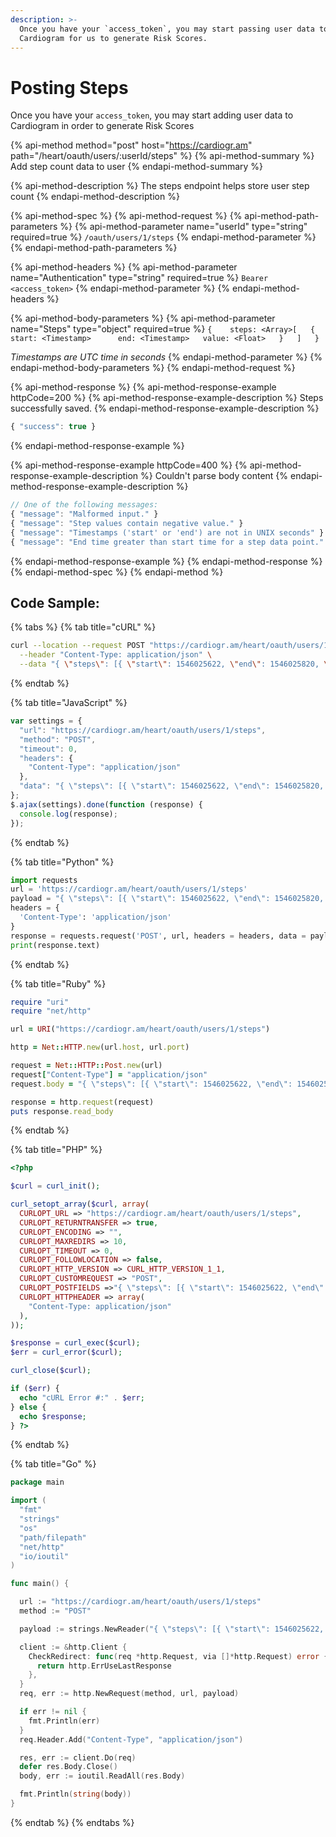 ```yaml
---
description: >-
  Once you have your `access_token`, you may start passing user data to
  Cardiogram for us to generate Risk Scores.
---
```


# Posting Steps

Once you have your `access_token`, you may start adding user data to Cardiogram in order to generate Risk Scores

{% api-method method="post" host="https://cardiogr.am" path="/heart/oauth/users/:userId/steps" %}
{% api-method-summary %}
Add step count data to user
{% endapi-method-summary %}

{% api-method-description %}
The steps endpoint helps store user step count
{% endapi-method-description %}

{% api-method-spec %}
{% api-method-request %}
{% api-method-path-parameters %}
{% api-method-parameter name="userId" type="string" required=true %}
`/oauth/users/1/steps`
{% endapi-method-parameter %}
{% endapi-method-path-parameters %}

{% api-method-headers %}
{% api-method-parameter name="Authentication" type="string" required=true %}
`Bearer <access_token>`
{% endapi-method-parameter %}
{% endapi-method-headers %}

{% api-method-body-parameters %}
{% api-method-parameter name="Steps" type="object" required=true %}
`{   
  steps: <Array>[  
    {   
      start: <Timestamp>     
      end: <Timestamp>  
      value: <Float>  
    }  
  ]  
}`   
  
_Timestamps are UTC time in seconds_
{% endapi-method-parameter %}
{% endapi-method-body-parameters %}
{% endapi-method-request %}

{% api-method-response %}
{% api-method-response-example httpCode=200 %}
{% api-method-response-example-description %}
Steps successfully saved.
{% endapi-method-response-example-description %}

```javascript
{ "success": true }
```
{% endapi-method-response-example %}

{% api-method-response-example httpCode=400 %}
{% api-method-response-example-description %}
Couldn't parse body content
{% endapi-method-response-example-description %}

```javascript
// One of the following messages:
{ "message": "Malformed input." }
{ "message": "Step values contain negative value." }
{ "message": "Timestamps ('start' or 'end') are not in UNIX seconds" }
{ "message": "End time greater than start time for a step data point." }
```
{% endapi-method-response-example %}
{% endapi-method-response %}
{% endapi-method-spec %}
{% endapi-method %}

## Code Sample:

{% tabs %}
{% tab title="cURL" %}
```bash
curl --location --request POST "https://cardiogr.am/heart/oauth/users/1/steps" \
  --header "Content-Type: application/json" \
  --data "{ \"steps\": [{ \"start\": 1546025622, \"end\": 1546025820, \"value\": 105 }] }"
```
{% endtab %}

{% tab title="JavaScript" %}
```javascript
var settings = {
  "url": "https://cardiogr.am/heart/oauth/users/1/steps",
  "method": "POST",
  "timeout": 0,
  "headers": {
    "Content-Type": "application/json"
  },
  "data": "{ \"steps\": [{ \"start\": 1546025622, \"end\": 1546025820, \"value\": 105 }] }",
};
$.ajax(settings).done(function (response) {
  console.log(response);
});
```
{% endtab %}

{% tab title="Python" %}
```python
import requests
url = 'https://cardiogr.am/heart/oauth/users/1/steps'
payload = "{ \"steps\": [{ \"start\": 1546025622, \"end\": 1546025820, \"value\": 105 }] }"
headers = {
  'Content-Type': 'application/json'
}
response = requests.request('POST', url, headers = headers, data = payload, allow_redirects=False, timeout=undefined, allow_redirects=false)
print(response.text)
```
{% endtab %}

{% tab title="Ruby" %}
```ruby
require "uri"
require "net/http"

url = URI("https://cardiogr.am/heart/oauth/users/1/steps")

http = Net::HTTP.new(url.host, url.port)

request = Net::HTTP::Post.new(url)
request["Content-Type"] = "application/json"
request.body = "{ \"steps\": [{ \"start\": 1546025622, \"end\": 1546025820, \"value\": 105 }] }"

response = http.request(request)
puts response.read_body
```
{% endtab %}

{% tab title="PHP" %}
```php
<?php

$curl = curl_init();

curl_setopt_array($curl, array(
  CURLOPT_URL => "https://cardiogr.am/heart/oauth/users/1/steps",
  CURLOPT_RETURNTRANSFER => true,
  CURLOPT_ENCODING => "",
  CURLOPT_MAXREDIRS => 10,
  CURLOPT_TIMEOUT => 0,
  CURLOPT_FOLLOWLOCATION => false,
  CURLOPT_HTTP_VERSION => CURL_HTTP_VERSION_1_1,
  CURLOPT_CUSTOMREQUEST => "POST",
  CURLOPT_POSTFIELDS =>"{ \"steps\": [{ \"start\": 1546025622, \"end\": 1546025820, \"value\": 105 }] }",
  CURLOPT_HTTPHEADER => array(
    "Content-Type: application/json"
  ),
));

$response = curl_exec($curl);
$err = curl_error($curl);

curl_close($curl);

if ($err) {
  echo "cURL Error #:" . $err;
} else {
  echo $response;
} ?>
```
{% endtab %}

{% tab title="Go" %}
```go
package main

import (
  "fmt"
  "strings"
  "os"
  "path/filepath"
  "net/http"
  "io/ioutil"
)

func main() {

  url := "https://cardiogr.am/heart/oauth/users/1/steps"
  method := "POST"

  payload := strings.NewReader("{ \"steps\": [{ \"start\": 1546025622, \"end\": 1546025820, \"value\": 105 }] }")

  client := &http.Client {
    CheckRedirect: func(req *http.Request, via []*http.Request) error {
      return http.ErrUseLastResponse
    },
  }
  req, err := http.NewRequest(method, url, payload)

  if err != nil {
    fmt.Println(err)
  }
  req.Header.Add("Content-Type", "application/json")

  res, err := client.Do(req)
  defer res.Body.Close()
  body, err := ioutil.ReadAll(res.Body)

  fmt.Println(string(body))
}
```
{% endtab %}
{% endtabs %}

